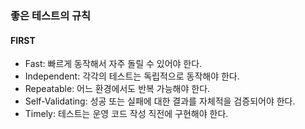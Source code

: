 
### 좋은 테스트의 규칙

#### FIRST
- Fast: 빠르게 동작해서 자주 돌릴 수 있어야 한다.
- Independent: 각각의 테스트는 독립적으로 동작해야 한다.
- Repeatable: 어느 환경에서도 반복 가능해야 한다.
- Self-Validating: 성공 또는 실패에 대한 결과를 자체적을 검증되어야 한다.
- Timely: 테스트는 운영 코드 작성 직전에 구현해야 한다.

